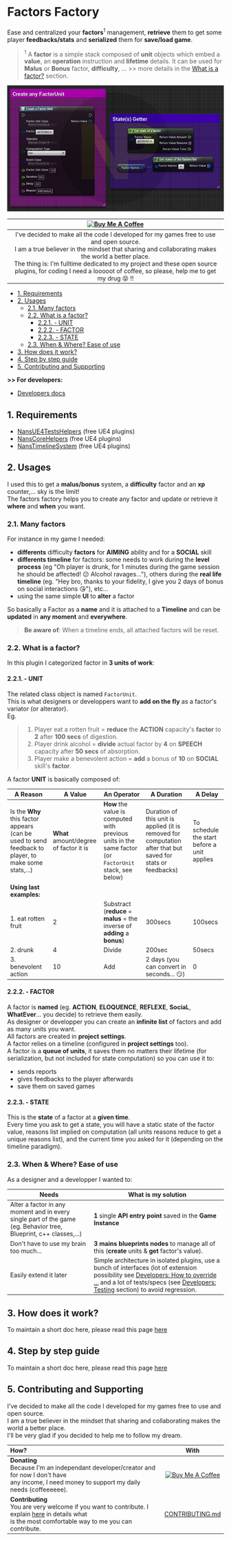 # Factors Factory

Ease and centralized your **factors**<sup>1</sup> management, **retrieve** them to get some player **feedbacks/stats** and **serialized** them for **save/load game**.

> <sup>1</sup> A **factor** is a simple stack composed of **unit** objects which embed a **value**, an **operation** instruction and **lifetime** details. It can be used for **Malus** or **Bonus** factor, **difficulty**, ... >> more details in the [What is a factor?](#23-what-is-a-factor) section.

![Developers docs](./Docs/img/FactorsFactory.png)

|                                                                                                       <a href="https://www.buymeacoffee.com/NansUE4" target="_blank"><img src="https://cdn.buymeacoffee.com/buttons/default-green.png" alt="Buy Me A Coffee" height="51" width="217"></a>                                                                                                       |
| :---------------------------------------------------------------------------------------------------------------------------------------------------------------------------------------------------------------------------------------------------------------------------------------------------------------------------------------------------------------------------------------------: |
| I've decided to make all the code I developed for my games free to use and open source.<br> I am a true believer in the mindset that sharing and collaborating makes the world a better place.<br> The thing is: I'm fulltime dedicated to my project and these open source plugins, for coding I need a looooot of coffee, so please, help me to get my drug :stuck_out_tongue_closed_eyes: !! |

<!-- TOC -->

-   [1. Requirements](#1-requirements)
-   [2. Usages](#2-usages)
    -   [2.1. Many factors](#21-many-factors)
    -   [2.2. What is a factor?](#22-what-is-a-factor)
        -   [2.2.1. - UNIT](#221---unit)
        -   [2.2.2. - FACTOR](#222---factor)
        -   [2.2.3. - STATE](#223---state)
    -   [2.3. When & Where? Ease of use](#23-when--where-ease-of-use)
-   [3. How does it work?](#3-how-does-it-work)
-   [4. Step by step guide](#4-step-by-step-guide)
-   [5. Contributing and Supporting](#5-contributing-and-supporting)

<!-- /TOC -->

**>> For developers:**

-   [Developers docs](./Docs/Developers.md)

<a id="markdown-1-requirements" name="1-requirements"></a>

## 1. Requirements

-   [NansUE4TestsHelpers](https://github.com/NansPellicari/NansUE4TestsHelpers) (free UE4 plugins)
-   [NansCoreHelpers](https://github.com/NansPellicari/UE4-NansCoreHelpers) (free UE4 plugins)
-   [NansTimelineSystem](https://github.com/NansPellicari/UE4-NansTimelineSystem) (free UE4 plugins)

<a id="markdown-2-usages" name="2-usages"></a>

## 2. Usages

I used this to get a **malus/bonus** system, a **difficulty** factor and an **xp** counter,... sky is the limit!  
The factors factory helps you to create any factor and update or retrieve it **where** and **when** you want.

<a id="markdown-21-many-factors" name="21-many-factors"></a>

### 2.1. Many factors

For instance in my game I needed:

-   **differents** difficulty **factors** for **AIMING** ability and for a **SOCIAL** skill
-   **differents timeline** for factors: some needs to work during the **level process** (eg "Oh player is drunk, for 1 minutes during the game session he should be affected! :confused: Alcohol ravages..."), others during the **real life timeline** (eg. "Hey bro, thanks to your fidelity, I give you 2 days of bonus on social interactions :kissing_heart:"), etc...
-   using the same simple **UI** to **alter** a factor

So basically a Factor as a **name** and it is attached to a **Timeline** and can be **updated** in **any moment** and **everywhere**.

> **Be aware of**: When a timeline ends, all attached factors will be reset.

<a id="markdown-22-what-is-a-factor" name="22-what-is-a-factor"></a>

### 2.2. What is a factor?

In this plugin I categorized factor in **3 units of work**:

<a id="markdown-221---unit" name="221---unit"></a>

#### 2.2.1. - UNIT

The related class object is named `FactorUnit`.  
This is what designers or developpers want to **add on the fly** as a factor's variator (or alterator).  
Eg.

> 1. Player eat a rotten fruit = **reduce** the **ACTION** capacity's **factor** to **2** after **100 secs** of digestion.
> 2. Player drink alcohol = **divide** actual factor by **4** on **SPEECH** capacity after **50 secs** of absorption.
> 3. Player make a benevolent action = **add** a bonus of **10** on **SOCIAL** skill's **factor**.

A factor **UNIT** is basically composed of:

| A Reason                                                                                            | A Value                                | An Operator                                                                                             | A Duration                                                                                                   | A Delay                                     |
| --------------------------------------------------------------------------------------------------- | -------------------------------------- | ------------------------------------------------------------------------------------------------------- | ------------------------------------------------------------------------------------------------------------ | ------------------------------------------- |
| Is the **Why** this factor appears (can be used to send feedback to player, to make some stats,...) | **What** amount/degree of factor it is | **How** the value is computed with previous units in the same factor (or `FactorUnit` stack, see below) | Duration of this unit is applied (it is removed for computation after that but saved for stats or feedbacks) | To schedule the start before a unit applies |
| **Using last examples:**                                                                            |
| 1. eat rotten fruit                                                                                 | 2                                      | Substract (**reduce** = **malus** = the inverse of **adding** a **bonus**)                              | 300secs                                                                                                      | 100secs                                     |
| 2. drunk                                                                                            | 4                                      | Divide                                                                                                  | 200sec                                                                                                       | 50secs                                      |
| 3. benevolent action                                                                                | 10                                     | Add                                                                                                     | 2 days (you can convert in seconds... :smirk:)                                                               | 0                                           |

<a id="markdown-222---factor" name="222---factor"></a>

#### 2.2.2. - FACTOR

A factor is **named** (eg. **ACTION**, **ELOQUENCE**, **REFLEXE**, **SociaL**, **WhatEver**... you decide) to retrieve them easily.  
As designer or developper you can create an **infinite list** of factors and add as many units you want.  
All factors are created in **project settings**.  
A factor relies on a timeline (configured in **project settings** too).  
A factor is a **queue of units**, it saves them no matters their lifetime (for serialization, but not included for state computation) so you can use it to:

-   sends reports
-   gives feedbacks to the player afterwards
-   save them on saved games

<a id="markdown-223---state" name="223---state"></a>

#### 2.2.3. - STATE

This is the **state** of a factor at a **given time**.  
Every time you ask to get a state, you will have a static state of the factor value, reasons list implied on computation (all units reasons reduce to get a unique reasons list), and the current time you asked for it (depending on the timeline paradigm).

<a id="markdown-23-when--where-ease-of-use" name="23-when--where-ease-of-use"></a>

### 2.3. When & Where? Ease of use

As a designer and a developper I wanted to:

| Needs                                                                                                             | What is my solution                                                                                                                                                                                                                                                                                                                         |
| ----------------------------------------------------------------------------------------------------------------- | ------------------------------------------------------------------------------------------------------------------------------------------------------------------------------------------------------------------------------------------------------------------------------------------------------------------------------------------- |
| Alter a factor in any moment and in every single part of the game (eg. Behavior tree, Blueprint, c++ classes,...) | **1** single **API entry point** saved in the **Game Instance**                                                                                                                                                                                                                                                                             |
| Don't have to use my brain too much...                                                                            | **3 mains blueprints nodes** to manage all of this (**create** units & **get** factor's value).                                                                                                                                                                                                                                             |
| Easily extend it later                                                                                            | Simple architecture in isolated plugins, use a bunch of interfaces (lot of extension possibility see [Developers: How to override ...](./Docs/Developers.md#4-how-to-override-create-my-own-factor-factor-unit--operator) and a lot of tests/specs (see [Developers: Testing](./Docs/Developers.md#6-testing) section) to avoid regression. |

<a id="markdown-3-how-does-it-work" name="3-how-does-it-work"></a>

## 3. How does it work?

To maintain a short doc here, please read this page [here](./Docs/How-does-it-work.md)

<a id="markdown-4-step-by-step-guide" name="4-step-by-step-guide"></a>

## 4. Step by step guide

To maintain a short doc here, please read this page [here](./Docs/StepByStep.md)

<a id="markdown-5-contributing-and-supporting" name="5-contributing-and-supporting"></a>

## 5. Contributing and Supporting

I've decided to make all the code I developed for my games free to use and open source.  
I am a true believer in the mindset that sharing and collaborating makes the world a better place.  
I'll be very glad if you decided to help me to follow my dream.

| How?                                                                                                                                                                               |                                                                                         With                                                                                         |
| :--------------------------------------------------------------------------------------------------------------------------------------------------------------------------------- | :----------------------------------------------------------------------------------------------------------------------------------------------------------------------------------: |
| **Donating**<br> Because I'm an independant developer/creator and for now I don't have<br> any income, I need money to support my daily needs (coffeeeeee).                        | <a href="https://www.buymeacoffee.com/NansUE4" target="_blank"><img src="https://cdn.buymeacoffee.com/buttons/default-green.png" alt="Buy Me A Coffee" height="51" width="217" ></a> |
| **Contributing**<br> You are very welcome if you want to contribute. I explain [here](./CONTRIBUTING.md) in details what<br> is the most comfortable way to me you can contribute. |                                                                         [CONTRIBUTING.md](./CONTRIBUTING.md)                                                                         |
